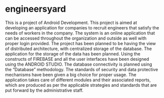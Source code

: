 # engineersyard
This is a project of Android Development.
This project is aimed at developing an application for companies to recruit engineers that satisfy the needs of workers in the company. The system is an online application that can be accessed throughout the organization and outside as well with proper login provided. 
The project has been planned to be having the view of distributed architecture, with centralized storage of the database. The application for the storage of the data has been planned. Using the constructs of FIREBASE and all the user interfaces have been designed using the ANDROID STUDIO. The database connectivity is planned using the “Database” methodology. The standards of security and data protective mechanisms have been given a big choice for proper usage. The application takes care of different modules and their associated reports, which are produced as per the applicable strategies and standards that are put forward by the administrative staff.
